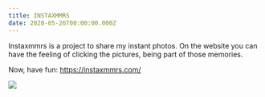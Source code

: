 ```yaml
---
title: INSTAXMMRS
date: 2020-05-26T00:00:00.000Z
---
```



Instaxmmrs is a project to share my instant photos. On the website you can have the feeling of clicking the pictures, being part of those memories. 

Now, have fun: <https://instaxmmrs.com/>

<div class="insta">

![](https://ucarecdn.com/db21e925-19b1-45fd-a015-cadf191ab11e/)

</div>